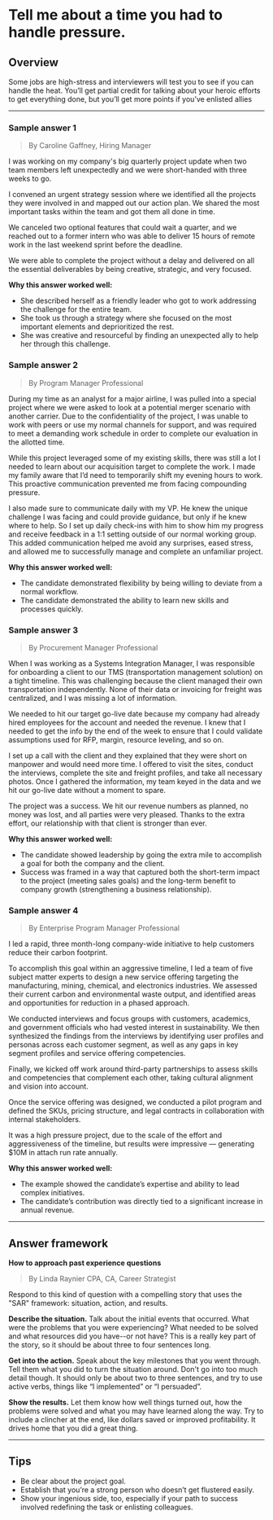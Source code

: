 # Tell me about a time you had to handle pressure.

## Overview
Some jobs are high-stress and interviewers will test you to see if you can handle the heat. You’ll get partial credit for talking about your heroic efforts to get everything done, but you’ll get more points if you’ve enlisted allies

---

### Sample answer 1
> By Caroline Gaffney, Hiring Manager

I was working on my company's big quarterly project update when two team members left unexpectedly and we were short-handed with three weeks to go.

I convened an urgent strategy session where we identified all the projects they were involved in and mapped out our action plan. We shared the most important tasks within the team and got them all done in time.

We canceled two optional features that could wait a quarter, and we reached out to a former intern who was able to deliver 15 hours of remote work in the last weekend sprint before the deadline.

We were able to complete the project without a delay and delivered on all the essential deliverables by being creative, strategic, and very focused.

**Why this answer worked well:**

* She described herself as a friendly leader who got to work addressing the challenge for the entire team.
* She took us through a strategy where she focused on the most important elements and deprioritized the rest.
* She was creative and resourceful by finding an unexpected ally to help her through this challenge.

### Sample answer 2
> By Program Manager Professional

During my time as an analyst for a major airline, I was pulled into a special project where we were asked to look at a potential merger scenario with another carrier. Due to the confidentiality of the project, I was unable to work with peers or use my normal channels for support, and was required to meet a demanding work schedule in order to complete our evaluation in the allotted time.

While this project leveraged some of my existing skills, there was still a lot I needed to learn about our acquisition target to complete the work. I made my family aware that I’d need to temporarily shift my evening hours to work. This proactive communication prevented me from facing compounding pressure.

I also made sure to communicate daily with my VP. He knew the unique challenge I was facing and could provide guidance, but only if he knew where to help. So I set up daily check-ins with him to show him my progress and receive feedback in a 1:1 setting outside of our normal working group. This added communication helped me avoid any surprises, eased stress, and allowed me to successfully manage and complete an unfamiliar project.

**Why this answer worked well:**

* The candidate demonstrated flexibility by being willing to deviate from a normal workflow.
* The candidate demonstrated the ability to learn new skills and processes quickly.

### Sample answer 3
> By Procurement Manager Professional

When I was working as a Systems Integration Manager, I was responsible for onboarding a client to our TMS (transportation management solution) on a tight timeline. This was challenging because the client managed their own transportation independently. None of their data or invoicing for freight was centralized, and I was missing a lot of information.

We needed to hit our target go-live date because my company had already hired employees for the account and needed the revenue. I knew that I needed to get the info by the end of the week to ensure that I could validate assumptions used for RFP, margin, resource leveling, and so on.

I set up a call with the client and they explained that they were short on manpower and would need more time. I offered to visit the sites, conduct the interviews, complete the site and freight profiles, and take all necessary photos. Once I gathered the information, my team keyed in the data and we hit our go-live date without a moment to spare.

The project was a success. We hit our revenue numbers as planned, no money was lost, and all parties were very pleased. Thanks to the extra effort, our relationship with that client is stronger than ever.

**Why this answer worked well:**

* The candidate showed leadership by going the extra mile to accomplish a goal for both the company and the client.
* Success was framed in a way that captured both the short-term impact to the project (meeting sales goals) and the long-term benefit to company growth (strengthening a business relationship).

### Sample answer 4
> By Enterprise Program Manager Professional

I led a rapid, three month-long company-wide initiative to help customers reduce their carbon footprint.

To accomplish this goal within an aggressive timeline, I led a team of five subject matter experts to design a new service offering targeting the manufacturing, mining, chemical, and electronics industries. We assessed their current carbon and environmental waste output, and identified areas and opportunities for reduction in a phased approach.

We conducted interviews and focus groups with customers, academics, and government officials who had vested interest in sustainability. We then synthesized the findings from the interviews by identifying user profiles and personas across each customer segment, as well as any gaps in key segment profiles and service offering competencies.

Finally, we kicked off work around third-party partnerships to assess skills and competencies that complement each other, taking cultural alignment and vision into account.

Once the service offering was designed, we conducted a pilot program and defined the SKUs, pricing structure, and legal contracts in collaboration with internal stakeholders.

It was a high pressure project, due to the scale of the effort and aggressiveness of the timeline, but results were impressive — generating $10M in attach run rate annually.

**Why this answer worked well:**

* The example showed the candidate’s expertise and ability to lead complex initiatives.
* The candidate’s contribution was directly tied to a significant increase in annual revenue.

---

## Answer framework

**How to approach past experience questions**
> By Linda Raynier CPA, CA, Career Strategist

Respond to this kind of question with a compelling story that uses the "SAR" framework: situation, action, and results.

**Describe the situation.** Talk about the initial events that occurred. What were the problems that you were experiencing? What needed to be solved and what resources did you have--or not have? This is a really key part of the story, so it should be about three to four sentences long.

**Get into the action.** Speak about the key milestones that you went through. Tell them what you did to turn the situation around. Don't go into too much detail though. It should only be about two to three sentences, and try to use active verbs, things like “I implemented” or “I persuaded”.

**Show the results.** Let them know how well things turned out, how the problems were solved and what you may have learned along the way. Try to include a clincher at the end, like dollars saved or improved profitability. It drives home that you did a great thing.

---

## Tips

* Be clear about the project goal.
* Establish that you’re a strong person who doesn’t get flustered easily.
* Show your ingenious side, too, especially if your path to success involved redefining the task or enlisting colleagues.
